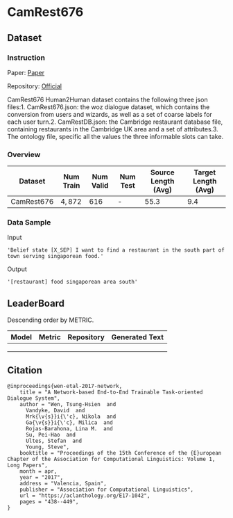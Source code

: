 # CamRest676

## Dataset

### Instruction

Paper: [Paper](https://aclanthology.org/E17-1042.pdf)

Repository: [Official]()

CamRest676 Human2Human dataset contains the following three json files:1. CamRest676.json: the woz dialogue dataset, which contains the conversion from users and wizards, as well as a set of coarse labels for each user turn.2. CamRestDB.json: the Cambridge restaurant database file, containing restaurants in the Cambridge UK area and a set of attributes.3. The ontology file, specific all the values the three informable slots can take.

### Overview

| Dataset    | Num Train | Num Valid | Num Test | Source Length (Avg) | Target Length (Avg) |
| ---------- | --------- | --------- | -------- | ------------------- | ------------------- |
| CamRest676 | $4,872$   | $616$     | -        | $55.3$              | $9.4$               |

### Data Sample

Input

```
'Belief state [X_SEP] I want to find a restaurant in the south part of town serving singaporean food.'
```

Output

```
'[restaurant] food singaporean area south'
```

## LeaderBoard

Descending order by METRIC.

| Model | Metric | Repository | Generated Text |
| ----- | ------ | ---------- | -------------- |
|       |        |            |                |
|       |        |            |                |
|       |        |            |                |

## Citation

```
@inproceedings{wen-etal-2017-network,
    title = "A Network-based End-to-End Trainable Task-oriented Dialogue System",
    author = "Wen, Tsung-Hsien  and
      Vandyke, David  and
      Mrk{\v{s}}i{\'c}, Nikola  and
      Ga{\v{s}}i{\'c}, Milica  and
      Rojas-Barahona, Lina M.  and
      Su, Pei-Hao  and
      Ultes, Stefan  and
      Young, Steve",
    booktitle = "Proceedings of the 15th Conference of the {E}uropean Chapter of the Association for Computational Linguistics: Volume 1, Long Papers",
    month = apr,
    year = "2017",
    address = "Valencia, Spain",
    publisher = "Association for Computational Linguistics",
    url = "https://aclanthology.org/E17-1042",
    pages = "438--449",
}
```

